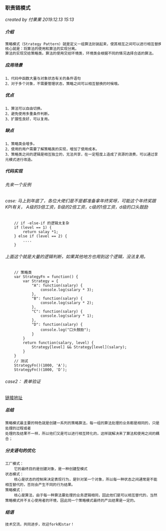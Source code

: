 ### 职责链模式

*created by 付果果  2019.12.13  15:13*

##### 介绍

```javascript
策略模式（Strategy Pattern）就是定义一组算法封装起来，使其相互之间可以进行相互替换。
核心就是：将算法的使用和算法的实现分离。
算法的实现交给策略类。算法的使用交给环境类，环境类会根据不同的情况选择合适的算法。
```

##### 应用场景

```
1、代码中函数大量与对象状态有关的条件语句
2、对于多个对象，不需要管理状态，策略之间可以相互替换的时候哦。
```

##### **优点** 

```
1、算法可以自由切换。
2、避免使用多重条件判断。
3、扩展性良好，可以复用。
```

##### 缺点

```
1、策略类会增多。 
2、使用的用户需要了解策略类的实现，增加了使用成本。
3、策略类之间的逻辑是相互独立的，无法共享，在一定程度上造成了资源的浪费，可以通过享元模式进行改造。
```

##### 代码实现

###### 先来一个反例 

###### case: 马上到年底了，各位大佬们是不是都准备拿年终奖呀，可能这个年终奖跟KPI有关， A级的3倍工资，B级的2倍工资，c级的1倍工资，d级的口头鼓励 

```
    // if -else-if 的逻辑太复杂
    if (level == 1) {
    	return salay *1;
    } else if (level == 2) {
    	....
    }
```

###### 上面这个就是大量的逻辑判断，如果其他地方也用到这个逻辑，没法复用。

```
    // 策略类
    var StrategyFn = function() {
        var Strategy = {
            "A": function(salary) {
                console.log(salary * 3);
            },
            "B": function(salary) {
                console.log(salary * 2);
            },
            "C": function(salary) {
                console.log(salary * 1);
            },
            "D": function(salary) {
                console.log("口头鼓励");
            }
        }
        return function(salary, level) {
            Strategy[level] && Strategy[level](salary);
        }
    }
    // 测试
    StrategyFn()(1000, 'A');
    StrategyFn()(1000, 'D');
```

###### case2： 表单验证

[链接地址](./../html/16_策略模式.html)

##### 总结

```
策略模式最主要的特色就是创建一系列的策略算法，每一组的算法处理的业务都是相同的，只是处理的过程或者
处理的及结果不一样，所以他们又是可以进行相互转化的，这样就解决来了算法和使用之间的耦合；
```

##### 分支语句的优化

```
工厂模式： 
	它的最终目的是创建对象，是一种创建型模式
状态模式： 
	核心是状态的控制来决定表现行为，是针对某一个对象，所以每一种状态之间通常是不能相互替代的，否则会产生不同的行为结果。
策略模式：
	核心是算法，由于每一种算法要处理的业务逻辑相同，因此他们是可以相互替代的，当然策略模式并不关心使用者的环境，因此同一个策略模式最终的产出结果是一定的。
```

##### 结语

```javascript
技术交流，共同进步，欢迎fork和star！
```


